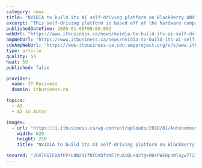 ```yaml
---
category: news
title: "NVIDIA to build its AI self-driving platform on BlackBerry QNX"
excerpt: "This self-driving platform is based off of the hardware company’s ... with NVIDIA joining the Chinese search engine giant, Baidu, as the latest company to take advantage of BlackBerry QNX’s safety-certified OS in just the first week and a half of ..."
publishedDateTime: 2020-01-08T00:00:00Z
webUrl: "https://www.itbusiness.ca/news/nvidia-to-build-its-ai-self-driving-platform-on-blackberry-qnx/98027"
ampWebUrl: "https://www.itbusiness.ca/news/nvidia-to-build-its-ai-self-driving-platform-on-blackberry-qnx/98027?amp=1"
cdnAmpWebUrl: "https://www-itbusiness-ca.cdn.ampproject.org/c/s/www.itbusiness.ca/news/nvidia-to-build-its-ai-self-driving-platform-on-blackberry-qnx/98027?amp=1"
type: article
quality: 59
heat: 59
published: false

provider:
  name: IT Business
  domain: itbusiness.ca

topics:
  - AI
  - AI in Autos

images:
  - url: "https://i.itbusiness.ca/wp-content/uploads/2018/01/Autonomous-Cars-header.png"
    width: 620
    height: 250
    title: "NVIDIA to build its AI self-driving platform on BlackBerry QNX"

secured: "2GV78QIEXAfFPsUdN29IfNTQVDfzKEltuA1QLH42Yg+0BsFWEBpnMloyw7TZ1n8/jAQs24mvidr8v8VNkrGzw5WYkYQEWGNYDWJirK4jH1oS9UTLngv7cAToQpeak6lJLvMjk53UQ+DEnYoAmdxWNy6uCGYSgDhbYUPXpNb68mQnRZN8X8UxaLxEozZjEzvx+PXP+xzTzPt5LDWRGa7seOjGHXCZ79skz3mv/GntSMzruSx2dfadVW6sXm2G4OU2kBxlqdssHp1ZSHxfKfV8Vr1xgLCIMZiIG72j8M9lwTf2dOY2VN8YFYAoqDf4ZZx6;jRKlRt9g4nyfwoRQqfzXCA=="
---
```


